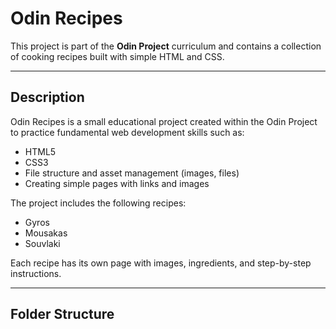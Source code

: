 # Odin Recipes

This project is part of the **Odin Project** curriculum and contains a collection of cooking recipes built with simple HTML and CSS.

---

## Description

Odin Recipes is a small educational project created within the Odin Project to practice fundamental web development skills such as:

- HTML5  
- CSS3  
- File structure and asset management (images, files)  
- Creating simple pages with links and images  

The project includes the following recipes:

- Gyros  
- Mousakas  
- Souvlaki  

Each recipe has its own page with images, ingredients, and step-by-step instructions.

---

## Folder Structure

